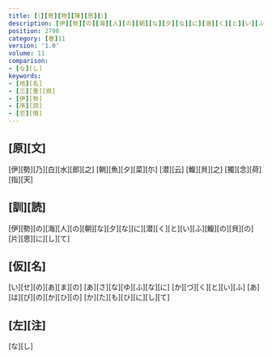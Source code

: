 ```yaml
---
title: [（][寄][物][陳][思][）]
description: [伊][勢][の][海][人][の][朝][な][夕][な][に][潜][く][と][い][ふ][鰒][の][貝][の][片][思][に][し][て]
position: 2798
category: [巻]11
version: '1.0'
volume: 11
comparison:
- [な][し]
keywords:
- [地][名]
- [三][重][県]
- [伊][勢]
- [序][詞]
- [恋][情]
---
```


## [原][文]

[伊][勢][乃][白][水][郎][之] [朝][魚][夕][菜][尓] [潜][云] [鰒][貝][之] [獨][念][荷][指][天]

## [訓][読]

[伊][勢][の][海][人][の][朝][な][夕][な][に][潜][く][と][い][ふ][鰒][の][貝][の][片][思][に][し][て]

## [仮][名]

[い][せ][の][あ][ま][の] [あ][さ][な][ゆ][ふ][な][に] [か][づ][く][と][い][ふ] [あ][は][び][の][か][ひ][の] [か][た][も][ひ][に][し][て]

## [左][注]

[な][し]
